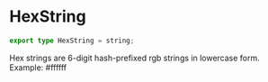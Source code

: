 <!--
 * @Author: haifeng.lu haifeng.lu@ly.com
 * @Date: 2022-12-21 10:48:47
 * @LastEditors: haifeng.lu
 * @LastEditTime: 2022-12-21 10:48:49
 * @Description: 
-->
# HexString

```ts
export type HexString = string;
```

Hex strings are 6-digit hash-prefixed rgb strings in lowercase form.
Example: #ffffff
